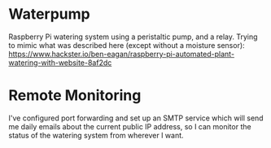 # Waterpump
Raspberry Pi watering system using a peristaltic pump, and a relay. Trying to mimic what was described here (except without a moisture sensor): https://www.hackster.io/ben-eagan/raspberry-pi-automated-plant-watering-with-website-8af2dc

# Remote Monitoring
I've configured port forwarding and set up an SMTP service which will send me daily emails about the current public IP address, so I can monitor the status of the watering system from wherever I want.
